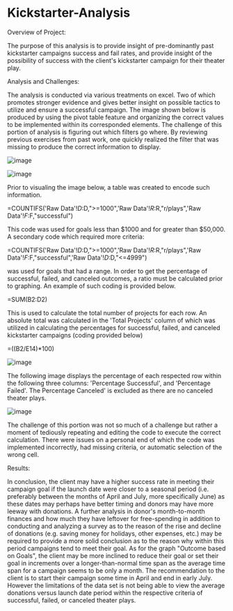 # Kickstarter-Analysis
Overview of Project: 

The purpose of this analysis is to provide insight of pre-dominantly past kickstarter campaigns success and fail rates, and provide insight of the possibility of success with the client's kickstarter campaign for their theater play.

Analysis and Challenges: 

The analysis is conducted via various treatments on excel. Two of which promotes stronger evidence and gives better insight on possible tactics to utilize and ensure a successful campaign. The image shown below is produced by using the pivot table feature and organizing the correct values to be implemented within its corresponded elements. The challenge of this portion of analysis is figuring out which filters go where. By reviewing previous exercises from past work, one quickly realized the filter that was missing to produce the correct information to display.

![image](https://user-images.githubusercontent.com/92961267/138613209-e16a469d-0889-4fca-bd5c-20a8fdbfd389.png)

![image](https://user-images.githubusercontent.com/92961267/138585166-6f1cbe67-326a-4124-bbb1-0567b6b866d6.png)

Prior to visualing the image below, a table was created to encode such information.

=COUNTIFS('Raw Data'!$D:$D,">=1000",'Raw Data'!$R:$R,"r/plays",'Raw Data'!$F:$F,"successful")

This code was used for goals less than $1000 and for greater than $50,000. A secondary code which required more criteria:

=COUNTIFS('Raw Data'!$D:$D,">=1000",'Raw Data'!$R:$R,"r/plays",'Raw Data'!$F:$F,"successful",'Raw Data'!$D:$D,"<=4999") 

was used for goals that had a range. In order to get the percentage of successful, failed, and canceled outcomes, a ratio must be calculated prior to graphing. An example of such coding is provided below.

=SUM(B2:D2)

This is used to calculate the total number of projects for each row. An absolute total was calculated in the 'Total Projects' column of which was utilized in calculating the percentages for successful, failed, and canceled kickstarter campaigns (coding provided below)

=((B2/E14)*100)
	
![image](https://user-images.githubusercontent.com/92961267/138612751-521f1e91-f09a-49d4-a597-590f0d0f9647.png)

The following image displays the percentage of each respected row within the following three columns: 'Percentage Successful', and 'Percentage Failed'. The Percentage Canceled' is excluded as there are no canceled theater plays. 

![image](https://user-images.githubusercontent.com/92961267/138613144-9d843c28-07a8-4a1b-a723-4882ffa08bc7.png)

The challenge of this portion was not so much of a challenge but rather a moment of tediously repeating and editing the code to execute the correct calculation. There were issues on a personal end of which the code was implemented incorrectly, had missing criteria, or automatic selection of the wrong cell.

Results:

In conclusion, the client may have a higher success rate in meeting their campaign goal if the launch date were closer to a seasonal period (i.e. preferably between the months of April and July, more specifically June) as these dates may perhaps have better timing and donors may have more leeway with donations. A further analysis in donor's month-to-month finances and how much they have leftover for free-spending in addition to conducting and analyzing a survey as to the reason of the rise and decline of donations (e.g. saving money for holidays, other expenses, etc.) may be required to provide a more solid conclusion as to the reason why within this period campaigns tend to meet their goal. As for the graph "Outcome based on Goals", the client may be more inclined to reduce their goal or set their goal in increments over a longer-than-normal time span as the average time span for a campaign seems to be only a month. The recommendation to the client is to start their campaign some time in April and end in early July. However the limitations of the data set is not being able to view the average donations versus launch date period within the respective criteria of successful, failed, or canceled theater plays.
